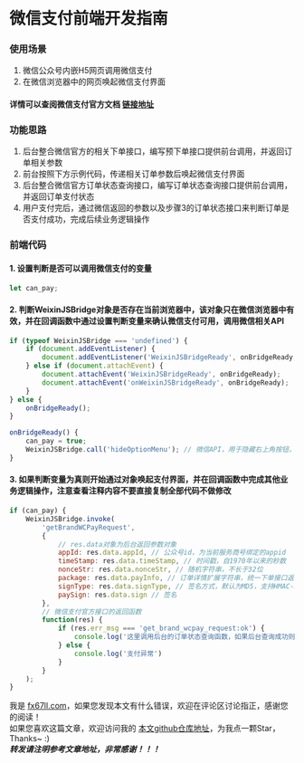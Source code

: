 # 微信支付前端开发指南

### 使用场景
1. 微信公众号内嵌H5网页调用微信支付  
2. 在微信浏览器中的网页唤起微信支付界面  

#### 详情可以查阅微信支付官方文档 [链接地址](https://pay.weixin.qq.com/wiki/doc/api/jsapi.php?chapter=7_7&index=6)  

### 功能思路
1. 后台整合微信官方的相关下单接口，编写预下单接口提供前台调用，并返回订单相关参数  
2. 前台按照下方示例代码，传递相关订单参数后唤起微信支付界面  
3. 后台整合微信官方订单状态查询接口，编写订单状态查询接口提供前台调用，并返回订单支付状态
4. 用户支付完后，通过微信返回的参数以及步骤3的订单状态接口来判断订单是否支付成功，完成后续业务逻辑操作  

### 前端代码

#### 1. 设置判断是否可以调用微信支付的变量
```JavaScript
let can_pay;
```

#### 2. 判断WeixinJSBridge对象是否存在当前浏览器中，该对象只在微信浏览器中有效，并在回调函数中通过设置判断变量来确认微信支付可用，调用微信相关API
```JavaScript
if (typeof WeixinJSBridge === 'undefined') {
	if (document.addEventListener) {
		document.addEventListener('WeixinJSBridgeReady', onBridgeReady, false);
	} else if (document.attachEvent) {
		document.attachEvent('WeixinJSBridgeReady', onBridgeReady);
		document.attachEvent('onWeixinJSBridgeReady', onBridgeReady);
	}
} else {
	onBridgeReady();
}

onBridgeReady() {
	can_pay = true;
	WeixinJSBridge.call('hideOptionMenu'); // 微信API，用于隐藏右上角按钮，与之对应的是显示右上角按钮（showOptionMenu），还有显示隐藏底部导航栏的API（showToolbar/hideToolbar）
}
```

#### 3. 如果判断变量为真则开始通过对象唤起支付界面，并在回调函数中完成其他业务逻辑操作，注意查看注释内容不要直接复制全部代码不做修改
```JavaScript
if (can_pay) {
	WeixinJSBridge.invoke(
		'getBrandWCPayRequest',
		{
			// res.data对象为后台返回参数对象
			appId: res.data.appId, // 公众号id，为当前服务商号绑定的appid
			timeStamp: res.data.timeStamp, // 时间戳，自1970年以来的秒数
			nonceStr: res.data.nonceStr, // 随机字符串，不长于32位
			package: res.data.payInfo, // 订单详情扩展字符串，统一下单接口返回的prepay_id参数值
			signType: res.data.signType, // 签名方式，默认为MD5，支持HMAC-SHA256和MD5
			paySign: res.data.sign // 签名
		},
		// 微信支付官方接口的返回函数
		function(res) {
			if (res.err_msg === 'get_brand_wcpay_request:ok') {
				console.log('这里调用后台的订单状态查询函数，如果后台查询成功则微信支付成功，反之失败')
			} else {
				console.log('支付异常')
			}
		}
	);
}
```

我是 [fx67ll.com](https://fx67ll.com)，如果您发现本文有什么错误，欢迎在评论区讨论指正，感谢您的阅读！  
如果您喜欢这篇文章，欢迎访问我的 [本文github仓库地址](https://github.com/fx67ll/fx67llDoc/blob/main/wx-pay/wx-pay.md)，为我点一颗Star，Thanks~ :)  
***转发请注明参考文章地址，非常感谢！！！***
